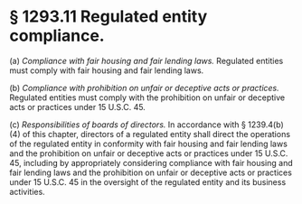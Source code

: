 # § 1293.11   Regulated entity compliance.

(a) *Compliance with fair housing and fair lending laws.* Regulated entities must comply with fair housing and fair lending laws.


(b) *Compliance with prohibition on unfair or deceptive acts or practices.* Regulated entities must comply with the prohibition on unfair or deceptive acts or practices under 15 U.S.C. 45.


(c) *Responsibilities of boards of directors.* In accordance with § 1239.4(b)(4) of this chapter, directors of a regulated entity shall direct the operations of the regulated entity in conformity with fair housing and fair lending laws and the prohibition on unfair or deceptive acts or practices under 15 U.S.C. 45, including by appropriately considering compliance with fair housing and fair lending laws and the prohibition on unfair or deceptive acts or practices under 15 U.S.C. 45 in the oversight of the regulated entity and its business activities.






